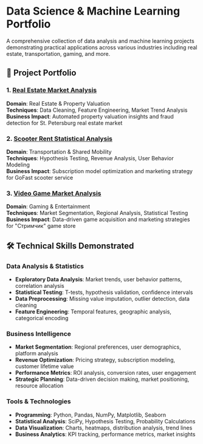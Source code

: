 # Data Science & Machine Learning Portfolio

A comprehensive collection of data analysis and machine learning projects demonstrating practical applications across various industries including real estate, transportation, gaming, and more.

## 📁 Project Portfolio

### 1. [Real Estate Market Analysis](/1.%20Real%20Estate%20Evaluation)
**Domain**: Real Estate & Property Valuation  
**Techniques**: Data Cleaning, Feature Engineering, Market Trend Analysis  
**Business Impact**: Automated property valuation insights and fraud detection for St. Petersburg real estate market

### 2. [Scooter Rent Statistical Analysis  ](/2.%20Scooter%20Rent%20Statistical%20Analysis)
**Domain**: Transportation & Shared Mobility  
**Techniques**: Hypothesis Testing, Revenue Analysis, User Behavior Modeling  
**Business Impact**: Subscription model optimization and marketing strategy for GoFast scooter service

### 3. [Video Game Market Analysis](/3.%20Videogame%20Market%20Analysis)
**Domain**: Gaming & Entertainment  
**Techniques**: Market Segmentation, Regional Analysis, Statistical Testing  
**Business Impact**: Data-driven game acquisition and marketing strategies for "Стримчик" game store

## 🛠️ Technical Skills Demonstrated

### Data Analysis & Statistics
- **Exploratory Data Analysis**: Market trends, user behavior patterns, correlation analysis
- **Statistical Testing**: T-tests, hypothesis validation, confidence intervals
- **Data Preprocessing**: Missing value imputation, outlier detection, data cleaning
- **Feature Engineering**: Temporal features, geographic analysis, categorical encoding

### Business Intelligence
- **Market Segmentation**: Regional preferences, user demographics, platform analysis
- **Revenue Optimization**: Pricing strategy, subscription modeling, customer lifetime value
- **Performance Metrics**: ROI analysis, conversion rates, user engagement
- **Strategic Planning**: Data-driven decision making, market positioning, resource allocation

### Tools & Technologies
- **Programming**: Python, Pandas, NumPy, Matplotlib, Seaborn
- **Statistical Analysis**: SciPy, Hypothesis Testing, Probability Calculations
- **Data Visualization**: Charts, heatmaps, distribution analysis, trend lines
- **Business Analytics**: KPI tracking, performance metrics, market insights